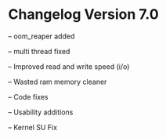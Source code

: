 # Changelog Version 7.0

– oom_reaper added 

– multi thread fixed 

– Improved read and write speed (i/o)

– Wasted ram memory cleaner 

– Code fixes 

– Usability additions

– Kernel SU Fix

